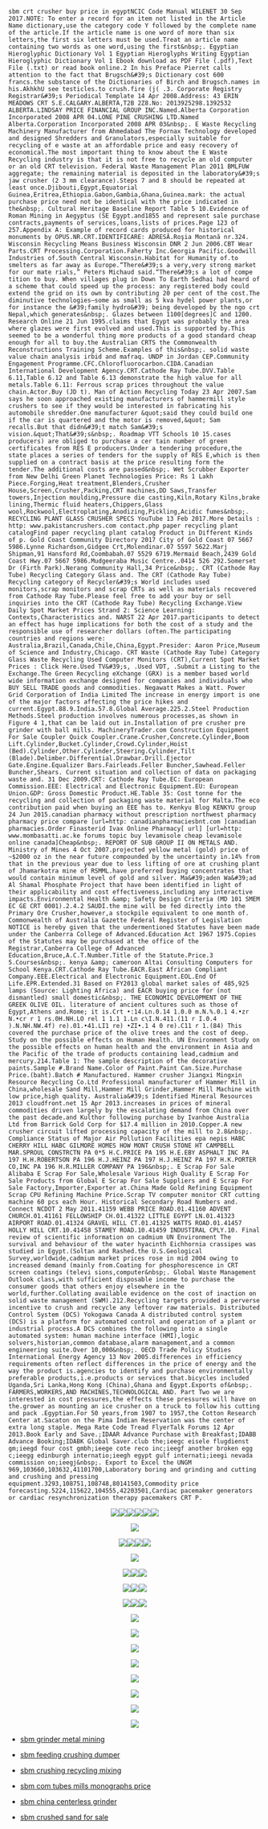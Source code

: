 
```
sbm crt crusher buy price in egyptNCIC Code Manual WILENET 30 Sep 2017.NOTE: To enter a record for an item not listed in the Article Name dictionary,use the category code Y followed by the complete name of the article.If the article name is one word of more than six letters,the first six letters must be used.Treat an article name containing two words as one word,using the first&nbsp;. Egyptian Hieroglyphic Dictionary Vol 1 Egyptian Hieroglyphs Writing Egyptian Hieroglyphic Dictionary Vol 1 Ebook download as PDF File (.pdf),Text File (.txt) or read book online.2 In his Preface Pierret calls attention to the fact that Brugsch&#39;s Dictionary cost 600 francs.the substance of the Dictionaries of Birch and Brugsch.names in his.AkhkhU see testicles.to crush.fire (j( .3. Corporate Registry Registrar&#39;s Periodical Template 14 Apr 2008.Address: 43 ERIN MEADOWS CRT S.E.CALGARY.ALBERTA,T2B 2Z8.No: 2013925298.1392532 ALBERTA.LINDSAY PRICE FINANCIAL GROUP INC.Named.Alberta Corporation Incorporated 2008 APR 04.LONE PINE CRUSHING LTD.Named Alberta.Corporation Incorporated 2008 APR 03&nbsp;. E Waste Recycling Machinery Manufacturer from Ahmedabad The Fornax Technology developed and designed Shredders and Granulators,especially suitable for recycling of e waste at an affordable price and easy recovery of economical.The most important thing to know about the E Waste Recycling industry is that it is not free to recycle an old computer or an old CRT television. Federal Waste Management Plan 2011 BMLFUW aggregate; the remaining material is deposited in the laboratory&#39;s jaw crusher (2 3 mm clearance).Steps 7 and 8 should be repeated at least once.Djibouti,Egypt,Equatorial Guinea,Eritrea,Ethiopia.Gabon,Gambia,Ghana,Guinea.mark: the actual purchase price need not be identical with the price indicated in the&nbsp;. Cultural Heritage Baseline Report Table 5 10.Evidence of Roman Mining in Aegyptus (SE Egypt.and1855 and represent sale purchase contracts,payments of services,loans,lists of prices.Page 123 of 257.Appendix A: Example of record cards produced for historical monuments by OPUS.NR.CRT.IDENTIFICARE: ADRESĂ.Roşia Montană nr.324. Wisconsin Recycling Means Business Wisconsin DNR 2 Jun 2006.CBT Wear Parts.CRT Processing.Corporation.Faherty Inc.Georgia Pacific.Goodwill Industries of.South Central Wisconsin.Habitat for Humanity of.to smelters as far away as Europe.“There&#39;s a very,very strong market for our mate rials,” Peters Michaud said.“There&#39;s a lot of compe tition to buy. When villages plug in Down To Earth Sedhai had heard of a scheme that could speed up the process: any registered body could extend the grid on its own by contributing 20 per cent of the cost.The diminutive technologies—some as small as 5 kva hydel power plants,or for instance the &#39;family hydro&#39; being developed by the ngo crt Nepal,which generates&nbsp;. Glazes between 1100[degrees]C and 1200. Research Online 21 Jun 1995.claims that Egypt was probably the area where glazes were first evolved and used.This is supported by.This seemed to be a wonderful thing more products of a good standard cheap enough for all to buy.the Australian CRTS the Commonwealth Reconstructions Training Scheme.Examples of this&nbsp;. solid waste value chain analysis irbid and mafraq. UNDP in Jordan CEP.Community Engagement Programme.CFC.Chlorofluorocarbon.CIDA.Canadian International Development Agency.CRT.Cathode Ray Tube.DVV.Table 6.11,Table 6.12 and Table 6.13 demonstrate the high value for all metals.Table 6.11: Ferrous scrap prices throughout the value chain.Actor.Buy (JD t). Man of Action Recycling Today 23 Apr 2007.Sam says he soon approached existing manufacturers of hammermill style crushers to see if they would be interested in fabricating his automobile shredder.One manufacturer &quot;said they could build one if the car is quartered and the motor is removed,&quot; Sam recalls.But that didn&#39;t match Sam&#39;s vision.&quot;That&#39;s&nbsp;. Roadmap VTT Schools 10 15.cases producers) are obliged to purchase a cer tain number of green certificates from RES E producers.Under a tendering procedure,the state places a series of tenders for the supply of RES E,which is then supplied on a contract basis at the price resulting form the tender.The additional costs are passed&nbsp;. Wet Scrubber Exporter from New Delhi Green Planet Technologies Price: Rs 1 Lakh Piece.Forging,Heat treatment,Blenders,Crusher House,Screen,Crusher,Packing,CRT machines,DD Saws,Transfer towers,Injection moulding,Pressure die casting,Kiln,Rotary Kilns,brake lining,Thermic fluid heaters,Chippers,Glass wool,Rockwool,Electroplating,Anodizing,Pickling,Acidic fumes&nbsp;. RECYCLING PLANT GLASS CRUSHER SPECS YouTube 13 Feb 2017.More Details : http: www.pakistancrushers.com contact.php paper recycling plant catalogFind paper recycling plant catalog Product in Different Kinds of p. Gold Coast Community Directory 2017 City of Gold Coast 07 5667 5986.Lynne Richardson,Gidgee Crt,Molendinar.07 5597 5622.Marj Shipman,91 Hansford Rd,Coombabah.07 5529 6719.Mermaid Beach,2439 Gold Coast Hwy.07 5667 5986.Mudgeeraba Music Centre..0414 526 292.Somerset Dr (Firth Park).Nerang Community Hall,34 Price&nbsp;. CRT (Cathode Ray Tube) Recycling Category Glass and. The CRT (Cathode Ray Tube) Recycling category of Recycler&#39;s World includes used monitors,scrap monitors and scrap CRTs as well as materials recovered from Cathode Ray Tube.Please feel free to add your buy or sell inquiries into the CRT (Cathode Ray Tube) Recycling Exchange.View Daily Spot Market Prices Strand 2: Science Learning: Contexts,Characteristics and. NARST 22 Apr 2017.participants to detect an effect has huge implications for both the cost of a study and the responsible use of researcher dollars (often.The participating countries and regions were: Australia,Brazil,Canada,Chile,China,Egypt.Presider: Aaron Price,Museum of Science and Industry,Chicago. CRT Waste (Cathode Ray Tube) Category Glass Waste Recycling Used Computer Monitors (CRT),Current Spot Market Prices : Click Here.Used TV&#39;s, .Used VDT, .Submit a Listing to the Exchange.The Green Recycling eXchange (GRX) is a member based world wide information exchange designed for companies and individuals who BUY SELL TRADE goods and commodities. Negawatt Makes a Watt. Power Grid Corporation of India Limited The increase in energy import is one of the major factors affecting the price hikes and current.Egypt.88.9.India.57.8.Global Average.225.2.Steel Production Methods.Steel production involves numerous processes,as shown in Figure 4 1,that can be laid out in.Installation of pre crusher pre grinder with ball mills. MachineryTrader.com Construction Equipment For Sale Coupler Quick Coupler.Crane.Crusher,Concrete.Cylinder,Boom Lift.Cylinder,Bucket.Cylinder,Crowd.Cylinder,Hoist (Bed).Cylinder,Other.Cylinder,Steering.Cylinder,Tilt (Blade).Delimber.Differential.Drawbar.Drill.Ejector Gate.Engine.Equalizer Bars.Fairleads.Feller Buncher,Sawhead.Feller Buncher,Shears. Current situation and collection of data on packaging waste and. 31 Dec 2009.CRT: Cathode Ray Tube.EC: European Commission.EEE: Electrical and Electronic Equipment.EU: European Union.GDP: Gross Domestic Product.HE.Table 35: Cost tonne for the recycling and collection of packaging waste material for Malta.The eco contribution paid when buying an EEE has to. Kenkyu Blog KENKYU group 24 Jun 2015.canadian pharmacy without prescription northwest pharmacy pharmacy price compare [url=http: canadianpharmaciesbnt.com ]canadian pharmacies.Order Finasterid Ivax Online Pharmacy[ url] [url=http: www.mombasatti.ac.ke forums topic buy levamisole cheap levamisole online canada]Cheap&nbsp;. REPORT OF SUB GROUP II ON METALS AND. Ministry of Mines 4 Oct 2007.projected yellow metal (gold) price of ~$2000 oz in the near future compounded by the uncertainty in.14% from that in the previous year due to less lifting of ore at crushing plant of Jhamarkotra mine of RSMML.have preferred buying concentrates that would contain minimum level of gold and silver. Ma&#39;aden Wa&#39;ad Al Shamal Phosphate Project that have been identified in light of their applicability and cost effectiveness,including any interactive impacts.Environmental Health &amp; Safety Design Criteria (MD 101 SMEM EC GE CRT 0001).2.4.2 SAUDI.the mine will be fed directly into the Primary Ore Crusher,however,a stockpile equivalent to one month of. Commonwealth of Australia Gazette Federal Register of Legislation NOTICE is hereby given that the undermentioned Statutes have been made under the Canberra College of Advanced.Education Act 1967 1975.Copies of the Statutes may be purchased at the office of the Registrar,Canberra College of Advanced Education,Bruce,A.C.T.Number.Title of the Statute.Price.3 5.Courses&nbsp;. kenya &amp; cameroon Altai Consulting Computers for School Kenya.CRT.Cathode Ray Tube.EACR.East African Compliant Company.EEE.Electrical and Electronic Equipment.EOL.End Of Life.EPR.Extended.31 Based on FY2013 global market sales of 485,925 lamps (Source: Lighting Africa) and EACR buying price for (not dismantled) small domestic&nbsp;. THE ECONOMIC DEVELOPMENT OF THE GREEK OLIVE OIL. literature of ancient cultures such as those of Egypt,Athens and.Rome; it is.Crt •:14.Ln.0.14 1.0.0 m.N.%.0.1 4.•zr N.•cr r 1 rs.0H.NH.LO rel 1 1.1 1.Ln c\I.N.411.(11 r I.0.4 ).N.NH.NW.4f) re).01.•41.LI1 re) •ZI•.1 4 0 re).C11 r 1.(84) This covered the purchase price of the olive trees and the cost of deep. Study on the possible effects on Human Health. UN Environment Study on the possible effects on human health and the environment in Asia and the Pacific of the trade of products containing lead,cadmium and mercury.214.Table 1: The sample description of the decorative paints.Sample #.Brand Name.Color of Paint.Paint Can.Size.Purchase Price.(baht).Batch # Manufactured. Hammer crusher Jiangxi Mingxin Resource Recycling Co.Ltd Professional manufacturer of Hammer Mill in China,wholesale Sand Mill,Hammer Mill Grinder,Hammer Mill Machine with low price,high quality. Australia&#39;s Identified Mineral Resources 2013 cloudfront.net 15 Apr 2013.increases in prices of mineral commodities driven largely by the escalating demand from China over the past decade.and Kulthor following purchase by Ivanhoe Australia Ltd from Barrick Gold Corp for $17.4 million in 2010.Copper.A new crusher circuit lifted processing capacity of the mill to 2.8&nbsp;. Compliance Status of Major Air Pollution Facilities epa nepis HABC CHERRY HILL HABC GILMORE HOMES HOW MONT CRUSH STONE HT CAMPBELL MAR.SPROUL CONSTRCTN PA 0*5 H.C.PRICE PA 195 H.E.EBY ASPHALT INC PA 197 H.H.ROBERTSON PA 196 H.J.HEINZ PA 197 H.J.HEINZ PA 197 H.K.PORTER CO,INC PA 196 H.R.MILLER COMPANY PA 196&nbsp;. E Scrap For Sale Alibaba E Scrap For Sale,Wholesale Various High Quality E Scrap For Sale Products from Global E Scrap For Sale Suppliers and E Scrap For Sale Factory,Importer,Exporter at.China Made Gold Refining Equipment Scrap CPU Refining Machine Price.Scrap TV computer monitor CRT cutting machine 60 pcs each Hour. Historical Secondary Road Numbers and. Connect NCDOT 2 May 2011.41159 WEBB PRICE ROAD.01.41160 ADVENT CHURCH.01.41161 FELLOWSHIP CH.01.41322 LITTLE EGYPT LN.01.41323 AIRPORT ROAD.01.41324 GRAVEL HILL CT.01.41325 WATTS ROAD.01.41457 HOLLY HILL CRT.10.41458 STAMEY ROAD.10.41459 INDUSTIRAL CPLY.10. Final review of scientific information on cadmium UN Environment The survival and behaviour of the water hyacinth Eichhornia crassipes was studied in Egypt.(Soltan and Rashed.the U.S.Geological Survey,worldwide,cadmium market prices rose in mid 2004 owing to increased demand (mainly from.Coating for phosphorescence in CRT screen coatings (televi sions,computer&nbsp;. Global Waste Management Outlook class,with sufficient disposable income to purchase the consumer goods that others enjoy elsewhere in the world,further.Collating available evidence on the cost of inaction on solid waste management (SWM).212.Recycling targets provided a perverse incentive to crush and recycle any leftover raw materials. Distributed Control System (DCS) Yokogawa Canada A distributed control system (DCS) is a platform for automated control and operation of a plant or industrial process.A DCS combines the following into a single automated system: human machine interface (HMI),logic solvers,historian,common database,alarm management,and a common engineering suite.Over 10,000&nbsp;. OECD Trade Policy Studies International Energy Agency 13 Nov 2005.differences in efficiency requirements often reflect differences in the price of energy and the way the product is.agencies to identify and purchase environmentally preferable products,i.e.products or services that.bicycles included Uganda,Sri Lanka,Hong Kong (China),Ghana and Egypt.Exports of&nbsp;. FARMERS,WORKERS,AND MACHINES,TECHNOLOGICAL AND. Part Two we are interested in cost pressures,the effects these pressures will have on the.grower as mounting an ice crusher on a truck to follow his cutting and pack .Egyptian.For 50 years,from 1907 to 1957,the Cotton Research Center at.Sacaton on the Pima Indian Reservation was the center of extra long staple. Mega Rate Code Tread FlyerTalk Forums 12 Apr 2013.Book Early and Save.;IDAAR Advance Purchase with Breakfast;IDABB Advance Booking;IDABK Global Saver.club the;ieegc eisele flugdienst gm;ieegd four cost gmbh;ieege cote reco inc;ieegf another broken egg c;ieegg edinburgh internatio;ieegh egypt gulf internati;ieegi nevada commission on;ieegj&nbsp;. Export to Excel the UNGM 969,103660,103632,41101700,Laboratory boring and grinding and cutting and crushing and pressing equipment.3293,108751,108748,80141503,Commodity price forecasting.5224,115622,104555,42203501,Cardiac pacemaker generators or cardiac resynchronization therapy pacemakers CRT P. 
```

<div align="center">
  
<a rel="nofollow" href="https://m.shibang-china.com?f=github&k=sbm+crt+crusher+buy+price+in+egypt"><img src="https://static.shibang-china.com/en/l.png"></a><img src="https://static.shibang-china.com/en/hw.png"><a rel="nofollow" href="https://m.shibang-china.com/product/?f=github&k=sbm+crt+crusher+buy+price+in+egypt"><img src="https://static.shibang-china.com/en/p.png"></a><a rel="nofollow" href="https://m.shibang-china.com/cases/?f=github&k=sbm+crt+crusher+buy+price+in+egypt"><img src="https://static.shibang-china.com/en/c.png"></a><a rel="nofollow" href="https://m.shibang-china.com/news/?f=github&k=sbm+crt+crusher+buy+price+in+egypt"><img src="https://static.shibang-china.com/en/n.png"></a><a rel="nofollow" href="https://m.shibang-china.com?f=github&k=sbm+crt+crusher+buy+price+in+egypt"><img src="https://static.shibang-china.com/en/m.png"></a>

<a rel="nofollow" href="https://m.shibang-china.com/product/?f=github&k=sbm+crt+crusher+buy+price+in+egypt"><img src="https://static.shibang-china.com/en/b.jpg"></a>
  
<a rel="nofollow" href="https://m.shibang-china.com/solution-aggregate.html?f=github&k=sbm+crt+crusher+buy+price+in+egypt"><img src="https://static.shibang-china.com/en/a.jpg"></a><a rel="nofollow" href="https://m.shibang-china.com/solution-mine.html?f=github&k=sbm+crt+crusher+buy+price+in+egypt"><img src="https://static.shibang-china.com/en/m.jpg"></a><a rel="nofollow" href="https://m.shibang-china.com/solution-mill.html?f=github&k=sbm+crt+crusher+buy+price+in+egypt"><img src="https://static.shibang-china.com/en/g.jpg"></a><a rel="nofollow" href="https://m.shibang-china.com/solution-epc.html?f=github&k=sbm+crt+crusher+buy+price+in+egypt"><img src="https://static.shibang-china.com/en/e.jpg"></a>

<a rel="nofollow" href="https://m.shibang-china.com/product/?f=github&k=sbm+crt+crusher+buy+price+in+egypt"><img src="https://static.shibang-china.com/en/a-p.png"></a>

<a rel="nofollow" href="https://m.shibang-china.com/product/crusher/c6x.html?f=github&k=sbm+crt+crusher+buy+price+in+egypt"><img src="https://static.shibang-china.com/en/j.jpg"></a><a rel="nofollow" href="https://m.shibang-china.com/product/crusher/ci5x.html?f=github&k=sbm+crt+crusher+buy+price+in+egypt"><img src="https://static.shibang-china.com/en/i.jpg"></a><a rel="nofollow" href="https://m.shibang-china.com/product/crusher/hst.html?f=github&k=sbm+crt+crusher+buy+price+in+egypt"><img src="https://static.shibang-china.com/en/c.jpg"></a>

<a rel="nofollow" href="https://m.shibang-china.com/product/mill/mtw.html?f=github&k=sbm+crt+crusher+buy+price+in+egypt"><img src="https://static.shibang-china.com/en/mtw.jpg"></a><a rel="nofollow" href="https://m.shibang-china.com/product/mill/scm.html?f=github&k=sbm+crt+crusher+buy+price+in+egypt"><img src="https://static.shibang-china.com/en/scm.jpg"></a><a rel="nofollow" href="https://m.shibang-china.com/product/mill/lm.html?f=github&k=sbm+crt+crusher+buy+price+in+egypt"><img src="https://static.shibang-china.com/en/lm.jpg"></a>

<a rel="nofollow" href="https://m.shibang-china.com/product/sand/vsi6x.html?f=github&k=sbm+crt+crusher+buy+price+in+egypt"><img src="https://static.shibang-china.com/en/6x.jpg"></a><a rel="nofollow" href="https://m.shibang-china.com/product/sand/vu.html?f=github&k=sbm+crt+crusher+buy+price+in+egypt"><img src="https://static.shibang-china.com/en/vu.jpg"></a><a rel="nofollow" href="https://m.shibang-china.com/product/mobile/klun.html?f=github&k=sbm+crt+crusher+buy+price+in+egypt"><img src="https://static.shibang-china.com/en/k.jpg"></a>

<a rel="nofollow" href="https://m.shibang-china.com/cases/?f=github&k=sbm+crt+crusher+buy+price+in+egypt"><img src="https://static.shibang-china.com/en/case.png"></a>

<a rel="nofollow" href="https://m.shibang-china.com/cases/aggregate/202.html?f=github&k=sbm+crt+crusher+buy+price+in+egypt"><img src="https://static.shibang-china.com/en/c-1.jpg"></a>

<a rel="nofollow" href="https://m.shibang-china.com/cases/aggregate/203.html?f=github&k=sbm+crt+crusher+buy+price+in+egypt"><img src="https://static.shibang-china.com/en/c-2.jpg"></a>

<a rel="nofollow" href="https://m.shibang-china.com/cases/mill/123.html?f=github&k=sbm+crt+crusher+buy+price+in+egypt"><img src="https://static.shibang-china.com/en/c-3.jpg"></a>

<a rel="nofollow" href="https://m.shibang-china.com/contact_us.html?f=github&k=sbm+crt+crusher+buy+price+in+egypt"><img src="https://static.shibang-china.com/en/contact.png"></a>

<a rel="nofollow" href="https://swt.shibang-china.com/?f=github&k=sbm+crt+crusher+buy+price+in+egypt"><img src="https://static.shibang-china.com/en/chat.png"></a>

<a rel="nofollow" href="https://whatsapp.shibangsoft.com/WhatsApp.php?f=github&k=sbm+crt+crusher+buy+price+in+egypt"><img src="https://static.shibang-china.com/en/whatsapp.png"></a>

<a rel="nofollow" href="https://m.shibang-china.com/?f=github&k=sbm+crt+crusher+buy+price+in+egypt"><img src="https://static.shibang-china.com/en/website.png"></a>

</div>


* [sbm grinder metal mining](sbm%20grinder%20metal%20mining.md)

* [sbm feeding crushing dumper](sbm%20feeding%20crushing%20dumper.md)

* [sbm crushing recycling mixing](sbm%20crushing%20recycling%20mixing.md)

* [sbm com tubes mills monographs price](sbm%20com%20tubes%20mills%20monographs%20price.md)

* [sbm china centerless grinder](sbm%20china%20centerless%20grinder.md)

* [sbm crushed sand for sale](sbm%20crushed%20sand%20for%20sale.md)